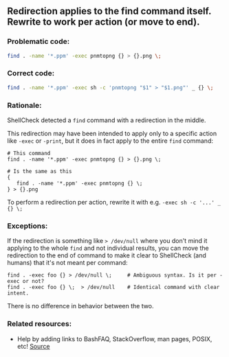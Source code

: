 ## Redirection applies to the find command itself. Rewrite to work per action (or move to end).

### Problematic code:

```sh
find . -name '*.ppm' -exec pnmtopng {} > {}.png \;
```

### Correct code:

```sh
find . -name '*.ppm' -exec sh -c 'pnmtopng "$1" > "$1.png"' _ {} \;
```
### Rationale:

ShellCheck detected a `find` command with a redirection in the middle.

This redirection may have been intended to apply only to a specific action like `-exec` or `-print`, but it does in fact apply to the entire `find` command:

    # This command
    find . -name '*.ppm' -exec pnmtopng {} > {}.png \;

    # Is the same as this
    {
       find . -name '*.ppm' -exec pnmtopng {} \;
    } > {}.png 

To perform a redirection per action, rewrite it with e.g. `-exec sh -c '...' _ {} \;` 


### Exceptions:

If the redirection is something like `> /dev/null` where you don't mind it applying to the whole `find` and not individual results, you can move the redirection to the end of command to make it clear to ShellCheck (and humans) that it's not meant per command:

    find . -exec foo {} > /dev/null \;     # Ambiguous syntax. Is it per -exec or not?
    find . -exec foo {} \;  > /dev/null    # Identical command with clear intent.

There is no difference in behavior between the two.

### Related resources:

* Help by adding links to BashFAQ, StackOverflow, man pages, POSIX, etc!
[Source](https://github.com/koalaman/shellcheck/wiki/SC2227)


